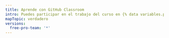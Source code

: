 ```yaml
---
title: Aprende con GitHub Classroom
intro: Puedes participar en el trabajo del curso en {% data variables.product.prodname_classroom %} y ver los resultados de tu maestro.
mapTopic: verdadero
versions:
  free-pro-team: '*'
---
```


